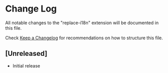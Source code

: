 # Change Log

All notable changes to the "replace-i18n" extension will be documented in this file.

Check [Keep a Changelog](http://keepachangelog.com/) for recommendations on how to structure this file.

## [Unreleased]

- Initial release